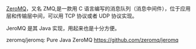 [ZeroMQ](https://so.csdn.net/so/search?q=ZeroMQ&spm=1001.2101.3001.7020)，又名 ZMQ,是一款用 C 语言编写的消息队列（消息中间件），位于应用层和传输层中间，可以用 TCP 协议或者 UDP 协议实现。

JeroMQ 是其 Java 实现，用起来也是十分方便。

zeromq/jeromq: Pure Java ZeroMQ
<https://github.com/zeromq/jeromq>
